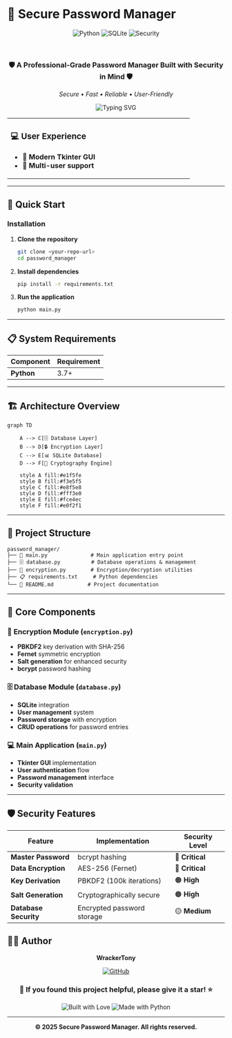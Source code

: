 # 🔐 Secure Password Manager

<div align="center">
  
  ![Python](https://img.shields.io/badge/Python-3776AB?style=for-the-badge&logo=python&logoColor=white)
  ![SQLite](https://img.shields.io/badge/sqlite-%2307405e.svg?style=for-the-badge&logo=sqlite&logoColor=white)
  ![Security](https://img.shields.io/badge/Security-Critical-red?style=for-the-badge)
  

  <br>
  
  ### 🛡️ **A Professional-Grade Password Manager Built with Security in Mind** 🛡️
  
  *Secure • Fast • Reliable • User-Friendly*
  
  <img src="https://readme-typing-svg.herokuapp.com?font=Fira+Code&size=20&pause=1000&color=00D4FF&center=true&vCenter=true&width=600&lines=Secure+Password+Storage;Advanced+Encryption+Technology;User-Friendly+Interface;Cross-Platform+Compatibility" alt="Typing SVG" />
  
</div>

<table>
<tr>

<td width="50%">

### 💻 **User Experience**
- 🎨 **Modern Tkinter GUI**
- 👤 **Multi-user support**


</tr>
</table>

---

## 🚀 **Quick Start**


### Installation

1. **Clone the repository**
   ```bash
   git clone <your-repo-url>
   cd password_manager
   ```

2. **Install dependencies**
   ```bash
   pip install -r requirements.txt
   ```

3. **Run the application**
   ```bash
   python main.py
   ```

---

## 📋 **System Requirements**

<div align="center">

| Component | Requirement |
|-----------|-------------|
| **Python** | 3.7+ |

</div>

---

## 🏗️ **Architecture Overview**

```mermaid
graph TD

    A --> C[🗄️ Database Layer]
    B --> D[🔒 Encryption Layer]
    C --> E[📊 SQLite Database]
    D --> F[🔑 Cryptography Engine]
    
    style A fill:#e1f5fe
    style B fill:#f3e5f5
    style C fill:#e8f5e8
    style D fill:#fff3e0
    style E fill:#fce4ec
    style F fill:#e0f2f1
```

---

## 📁 **Project Structure**

```
password_manager/
├── 📄 main.py              # Main application entry point
├── 🗄️ database.py          # Database operations & management
├── 🔐 encryption.py        # Encryption/decryption utilities
├── 📋 requirements.txt     # Python dependencies
└── 📖 README.md           # Project documentation
```

---

## 🔧 **Core Components**

### 🔐 **Encryption Module** (`encryption.py`)
- **PBKDF2** key derivation with SHA-256
- **Fernet** symmetric encryption
- **Salt generation** for enhanced security
- **bcrypt** password hashing

### 🗄️ **Database Module** (`database.py`)
- **SQLite** integration
- **User management** system
- **Password storage** with encryption
- **CRUD operations** for password entries

### 💻 **Main Application** (`main.py`)
- **Tkinter GUI** implementation
- **User authentication** flow
- **Password management** interface
- **Security validation**

---

## 🛡️ **Security Features**

<div align="center">

| Feature | Implementation | Security Level |
|---------|----------------|----------------|
| **Master Password** | bcrypt hashing | 🔴 **Critical** |
| **Data Encryption** | AES-256 (Fernet) | 🔴 **Critical** |
| **Key Derivation** | PBKDF2 (100k iterations) | 🟠 **High** |
| **Salt Generation** | Cryptographically secure | 🟠 **High** |
| **Database Security** | Encrypted password storage | 🟡 **Medium** |

</div>


## 👨‍💻 **Author**

<div align="center">
  
  **WrackerTony**
  
  [![GitHub](https://img.shields.io/badge/GitHub-100000?style=for-the-badge&logo=github&logoColor=white)](https://github.com/WrackerTony)
  
</div>

<div align="center">
  
  ### 🌟 **If you found this project helpful, please give it a star!** ⭐
  
  <img src="https://forthebadge.com/images/badges/built-with-love.svg" alt="Built with Love">
  <img src="https://forthebadge.com/images/badges/made-with-python.svg" alt="Made with Python">
  
  ---
  
  **© 2025 Secure Password Manager. All rights reserved.**
  
</div>
